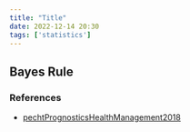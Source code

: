 ```yaml
---
title: "Title"
date: 2022-12-14 20:30
tags: ['statistics']
---
```


## Bayes Rule

### References

- [pechtPrognosticsHealthManagement2018](../zotero/pechtPrognosticsHealthManagement2018.md)
